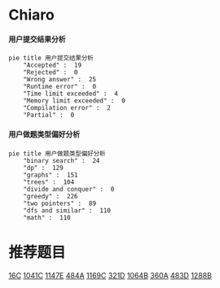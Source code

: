 # Chiaro

<!-- tabs:start -->



#### **用户提交结果分析**

```mermaid
pie title 用户提交结果分析
    "Accepted" :  19
    "Rejected" :  0
    "Wrong answer" :  25
    "Runtime error" :  0
    "Time limit exceeded" :  4
    "Memory limit exceeded" :  0
    "Compilation error" :  2
    "Partial" :  0
```

#### **用户做题类型偏好分析**

```mermaid
pie title 用户做题类型偏好分析
    "binary search" :  24
    "dp" :  129
    "graphs" :  151
    "trees" :  104
    "divide and conquer" :  0
    "greedy" :  226
    "two pointers" :  89
    "dfs and similar" :  110
    "math" :  110
```



<!-- tabs:end -->
# 推荐题目
[16C](https://codeforces.com/contest/16/problem/C)
[1041C](https://codeforces.com/contest/1041/problem/C)
[1147E](https://codeforces.com/contest/1147/problem/E)
[484A](https://codeforces.com/contest/484/problem/A)
[1169C](https://codeforces.com/contest/1169/problem/C)
[321D](https://codeforces.com/contest/321/problem/D)
[1064B](https://codeforces.com/contest/1064/problem/B)
[360A](https://codeforces.com/contest/360/problem/A)
[483D](https://codeforces.com/contest/483/problem/D)
[1288B](https://codeforces.com/contest/1288/problem/B)
